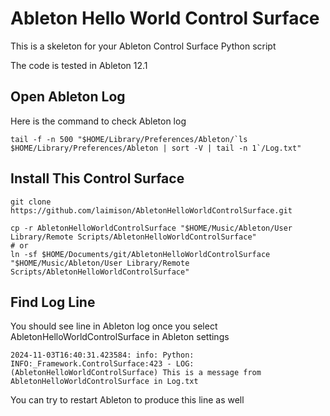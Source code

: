 # Ableton Hello World Control Surface

This is a skeleton for your Ableton Control Surface Python script

The code is tested in Ableton 12.1

## Open Ableton Log

Here is the command to check Ableton log

```
tail -f -n 500 "$HOME/Library/Preferences/Ableton/`ls $HOME/Library/Preferences/Ableton | sort -V | tail -n 1`/Log.txt"
```

## Install This Control Surface

```
git clone https://github.com/laimison/AbletonHelloWorldControlSurface.git

cp -r AbletonHelloWorldControlSurface "$HOME/Music/Ableton/User Library/Remote Scripts/AbletonHelloWorldControlSurface"
# or
ln -sf $HOME/Documents/git/AbletonHelloWorldControlSurface "$HOME/Music/Ableton/User Library/Remote Scripts/AbletonHelloWorldControlSurface"
```

## Find Log Line

You should see line in Ableton log once you select AbletonHelloWorldControlSurface in Ableton settings

```
2024-11-03T16:40:31.423584: info: Python: INFO:_Framework.ControlSurface:423 - LOG: (AbletonHelloWorldControlSurface) This is a message from AbletonHelloWorldControlSurface in Log.txt
```

You can try to restart Ableton to produce this line as well
